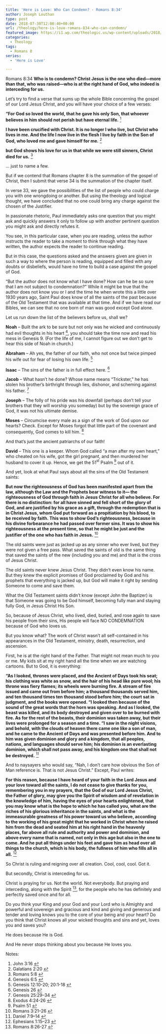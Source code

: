 ```yaml
---
title: 'Here is Love: Who Can Condemn? - Romans 8:34'
author: Joseph Louthan
type: post
date: 2018-07-30T12:00:40+00:00
url: /theology/here-is-love-romans-834-who-can-condemn/
featured_image: https://i1.wp.com/theologic.us/wp-content/uploads/2018/07/427569a2a3bad1ac6ac427e88975d68f.gif?resize=500%2C225
categories:
  - Theology
tags:
  - Romans 8
series:
  - 'Here is Love'

---
```

<p class="p1">
  Romans 8:34<i> </i><b>Who is to condemn? Christ Jesus is the one who died—more than that, who was raised—who is at the right hand of God, who indeed is interceding for us.</b>
</p>

<p class="p1">
  Let’s try to find a verse that sums up the whole Bible concerning the gospel of our Lord Jesus Christ, and you will have your choice of a few verses:
</p>

<p class="p1">
  <b>“For God so loved the world, that he gave his only Son, that whoever believes in him should not perish but have eternal life.</b> <a class="simple-footnote" title="John 3:16" id="return-note-3742-1" href="#note-3742-1"><sup>1</sup></a>
</p>

<p class="p1">
  <b>I have been crucified with Christ. It is no longer I who live, but Christ who lives in me. And the life I now live in the flesh I live by faith in the Son of God, who loved me and gave himself for me.</b> <a class="simple-footnote" title="Galatians 2:20" id="return-note-3742-2" href="#note-3742-2"><sup>2</sup></a>
</p>

<p class="p1">
  <b>but God shows his love for us in that while we were still sinners, Christ died for us.</b> <a class="simple-footnote" title="Romans 5:8" id="return-note-3742-3" href="#note-3742-3"><sup>3</sup></a>
</p>

<p class="p1">
  … just to name a few.
</p>

<p class="p1">
  But if we contend that Romans chapter 8 is the summation of the gospel of Christ, then I submit that verse 34 is the summation of the chapter itself.
</p>

<p class="p1">
  In verse 33, we gave the possibilities of the list of people who could charge you with one wrongdoing or another. But using the theology and logical thought, we have concluded that no one could bring any charge against the chosen of the Justifier.
</p>

<p class="p1">
  In passionate rhetoric, Paul immediately asks one question that you might ask and quickly answers it only to follow up with another pertinent question you might ask and directly refutes it.
</p>

<p class="p1">
  You see, in this particular case, when you are reading, unless the author instructs the reader to take a moment to think through what they have written, the author expects the reader to continue reading.
</p>

<p class="p1">
  But in this case, the questions asked and the answers given are given in such a way to where the person is reading, equipped and filled with any doubts or disbeliefs, would have no time to build a case against the gospel of God.
</p>

<p class="p1">
  “But the author does not know what I have done? How can he be so sure that I am not subject to condemnation?” While it might be true that the author does not know you or I and the time he when wrote this a little over 1930 years ago, Saint Paul does know of all the saints of the past because of the Old Testament that was available at that time. And if we have read our Bibles, we can see that no one born of man was good except God alone.
</p>

<p class="p1">
  Let us run down the list of the believers before us, shall we?
</p>

<p class="p1">
  <b>Noah</b> &#8211; Built the ark to be sure but not only was he wicked and continuously had evil thoughts in his heart <a class="simple-footnote" title="Genesis 6:5" id="return-note-3742-4" href="#note-3742-4"><sup>4</sup></a>, you should take the time now and read his mess in Genesis 9. (For the life of me, I cannot figure out we don’t get to hear this side of Noah in church.)
</p>

<p class="p1">
  <b>Abraham</b> &#8211; Ah yes, the father of our faith, who not once but twice pimped his wife out for fear of losing his own life. <a class="simple-footnote" title="Genesis 12:10-20; 20:1-18" id="return-note-3742-5" href="#note-3742-5"><sup>5</sup></a>
</p>

<p class="p1">
  <b>Isaac</b> &#8211; The sins of the father is in full effect here. <a class="simple-footnote" title="Genesis 26" id="return-note-3742-6" href="#note-3742-6"><sup>6</sup></a>
</p>

<p class="p1">
  <b>Jacob</b> &#8211; What hasn’t he done? Whose name means “Trickster,” he has stolen his brother’s birthright through lies, dishonor, and scheming against his father. <a class="simple-footnote" title="Genesis 25:29–34" id="return-note-3742-7" href="#note-3742-7"><sup>7</sup></a>
</p>

<p class="p1">
  <b>Joseph</b> &#8211; The folly of his pride was his downfall (perhaps don’t tell your brothers that they will worship you someday) but by the sovereign grace of God, it was not his ultimate demise.
</p>

<p class="p1">
  <b>Moses</b> &#8211; Circumcise every male as a sign of the work of God upon our hearts? Check. Except for Moses forgot that little part of the covenant and consequently, God comes to kill him. <a class="simple-footnote" title="Exodus 4:24-26" id="return-note-3742-8" href="#note-3742-8"><sup>8</sup></a>
</p>

<p class="p1">
  And that’s just the ancient patriarchs of our faith!
</p>

<p class="p1">
  <b>David</b> &#8211; This one is a keeper. Whom God called “a man after my own heart,” who cheated on his wife, got the girl pregnant, and then murdered her husband to cover it up. Hence, we get the 51<span class="s1"><sup>st</sup></span> Psalm <a class="simple-footnote" title="Psalm 51" id="return-note-3742-9" href="#note-3742-9"><sup>9</sup></a> out of it.
</p>

<p class="p1">
  And yet, look at what Paul says about all the sins of the Old Testament saints:
</p>

<p class="p1">
  <b>But now the righteousness of God has been manifested apart from the law, although the Law and the Prophets bear witness to it— </b><i> </i><b>the righteousness of God through faith in Jesus Christ for all who believe. For there is no distinction: </b><i> </i><b>for all have sinned and fell short of the glory of God, </b><i> </i><b>and are justified by his grace as a gift, through the redemption that is in Christ Jesus, </b><i> </i><b>whom God put forward as a propitiation by his blood, to be received by faith. This was to show God’s righteousness, because in his divine forbearance he had passed over former sins. </b><i> </i><b>It was to show his righteousness at the present time, so that he might be just and the justifier of the one who has faith in Jesus.</b> <a class="simple-footnote" title="Romans 3:21–26" id="return-note-3742-10" href="#note-3742-10"><sup>10</sup></a>
</p>

<p class="p1">
  The old saints were just as jacked up as any sinner who ever lived, but they were not given a free pass. What saved the saints of old is the same thing that saved the saints of the new (including you and me) and that is the cross of Jesus Christ.
</p>

<p class="p1">
  The old saints never knew Jesus Christ. They didn’t even know his name. But they knew the explicit promises of God proclaimed by God and his prophets that everything is jacked up, but God will make it right by sending Someone to come and save them.
</p>

<p class="p1">
  What the Old Testament saints didn’t know (except John the Baptizer) is that Someone was going to be God himself, becoming fully man and staying fully God, in Jesus Christ His Son.
</p>

<p class="p1">
  So, because of Jesus Christ, who lived, died, buried, and rose again to save his people from their sins, His people will face NO CONDEMNATION because of God who loves us.
</p>

<p class="p1">
  But you know what? The work of Christ wasn’t all self-contained in his appearances in the Old Testament, ministry, death, resurrection, and ascension.
</p>

<p class="p1">
  First, he is at the right hand of the Father. That might not mean much to you or me. My kids sit at my right hand all the time when we are watching cartoons. But to God, it is everything:
</p>

<p class="p1">
  <b>“As I looked, thrones were placed, and the Ancient of Days took his seat; his clothing was white as snow, and the hair of his head like pure wool; his throne was fiery flames; its wheels were burning fire. </b><i> </i><b>A stream of fire issued and came out from before him; a thousand thousands served him, and ten thousand times ten thousand stood before him; the court sat in judgment, and the books were opened. </b><i> </i><b>“I looked then because of the sound of the great words that the horn was speaking. And as I looked, the beast was killed, and its body destroyed and given over to be burned with fire. </b><i> </i><b>As for the rest of the beasts, their dominion was taken away, but their lives were prolonged for a season and a time. </b><i> </i><b>“I saw in the night visions, and behold, with the clouds of heaven there came one like a son of man, and he came to the Ancient of Days and was presented before him. </b><i> </i><b>And to him was given dominion and glory and a kingdom, that all peoples, nations, and languages should serve him; his dominion is an everlasting dominion, which shall not pass away, and his kingdom one that shall not be destroyed.</b> <a class="simple-footnote" title="Daniel 7:9–14" id="return-note-3742-11" href="#note-3742-11"><sup>11</sup></a>
</p>

<p class="p1">
  And to naysayers who would say, “Nah, I don’t care how obvious the Son of Man reference is. That is not Jesus Christ.” Except, Paul writes:
</p>

<p class="p1">
  <b>For this reason, because I have heard of your faith in the Lord Jesus and your love toward all the saints, </b><i> </i><b>I do not cease to give thanks for you, remembering you in my prayers, </b><i> </i><b>that the God of our Lord Jesus Christ, the Father of glory, may give you the Spirit of wisdom and of revelation in the knowledge of him, </b><i> </i><b>having the eyes of your hearts enlightened, that you may know what is the hope to which he has called you, what are the riches of his glorious inheritance in the saints, </b><i> </i><b>and what is the immeasurable greatness of his power toward us who believe, according to the working of his great might </b><i> </i><b>that he worked in Christ when he raised him from the dead and seated him at his right hand in the heavenly places, </b><i> </i><b>far above all rule and authority and power and dominion, and above every name that is named, not only in this age but also in the one to come. </b><i> </i><b>And he put all things under his feet and gave him as head over all things to the church, </b><i> </i><b>which is his body, the fullness of him who fills all in all.</b> <a class="simple-footnote" title="Ephesians 1:15–23" id="return-note-3742-12" href="#note-3742-12"><sup>12</sup></a>
</p>

<p class="p1">
  So Christ is ruling and reigning over all creation. Cool, cool, cool. Got it.
</p>

<p class="p1">
  But secondly, Christ is interceding for us.
</p>

<p class="p1">
  Christ is praying for us. Not the world. Not everybody. But praying and interceding, along with the Spirit <a class="simple-footnote" title="Romans 8:26-27" id="return-note-3742-13" href="#note-3742-13"><sup>13</sup></a>, for the people who he has definitely and perfectly saved once and for all.
</p>

<p class="p1">
  Do you think your King and your God and your Lord who is Almighty and powerful and sovereign and gracious and kind and giving and generous and tender and loving knows you to the core of your being and your heart? Do you think that Christ knows all your wicked thoughts and sins and yet, loves you and saves you?
</p>

<p class="p1">
  He does because He is God.
</p>

<p class="p1">
  And He never stops thinking about you because He loves you.
</p>

<div class="simple-footnotes">
  <p class="notes">
    Notes:
  </p>
  
  <ol>
    <li id="note-3742-1">
      John 3:16 <a href="#return-note-3742-1">&#8617;</a>
    </li>
    <li id="note-3742-2">
      Galatians 2:20 <a href="#return-note-3742-2">&#8617;</a>
    </li>
    <li id="note-3742-3">
      Romans 5:8 <a href="#return-note-3742-3">&#8617;</a>
    </li>
    <li id="note-3742-4">
      Genesis 6:5 <a href="#return-note-3742-4">&#8617;</a>
    </li>
    <li id="note-3742-5">
      Genesis 12:10-20; 20:1-18 <a href="#return-note-3742-5">&#8617;</a>
    </li>
    <li id="note-3742-6">
      Genesis 26 <a href="#return-note-3742-6">&#8617;</a>
    </li>
    <li id="note-3742-7">
      Genesis 25:29–34 <a href="#return-note-3742-7">&#8617;</a>
    </li>
    <li id="note-3742-8">
      Exodus 4:24-26 <a href="#return-note-3742-8">&#8617;</a>
    </li>
    <li id="note-3742-9">
      Psalm 51 <a href="#return-note-3742-9">&#8617;</a>
    </li>
    <li id="note-3742-10">
      Romans 3:21–26 <a href="#return-note-3742-10">&#8617;</a>
    </li>
    <li id="note-3742-11">
      Daniel 7:9–14 <a href="#return-note-3742-11">&#8617;</a>
    </li>
    <li id="note-3742-12">
      Ephesians 1:15–23 <a href="#return-note-3742-12">&#8617;</a>
    </li>
    <li id="note-3742-13">
      Romans 8:26-27 <a href="#return-note-3742-13">&#8617;</a>
    </li>
  </ol>
</div>